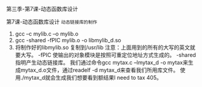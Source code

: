 第三季-第7课-动态函数库设计 

第7课-动态函数库设计
`动态链接库的制作`
1. gcc –c mylib.c –o mylib.o
2. gcc -shared -fPIC mylib.o -o libmylib_d.so
3. 将制作好的libmylib.so 复制到/usr/lib
注意：上面用到的所有的大写的英文就要大写。
-fPIC 使输出的对象模块是按照可重定位地址方式生成的。
-shared 指明产生动态链接库。
我们通过命令gcc mytax.c –lmytax_d -o mytax来生成mytax_d.o文件，通过readelf -d mytax_d来查看我们所用库文件。
使用./mytax_d就会生成我们想要看到额结果I need to tax 405。